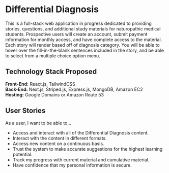 # Differential Diagnosis

This is a full-stack web application in progress dedicated to providing stories, questions, and additional study materials for naturopathic medical students. Prospective users will create an account, submit payment information for monthly access, and have complete access to the material. Each story will render based off of diagnosis category. You will be able to hover over the fill-in-the-blank sentences included in the story, and be able to select from a multiple choice option menu. 

## Technology Stack Proposed
<b>Front-End:</b> React.js, TailwindCSS <br/>
<b>Back-End:</b> Next.js, Striped.js, Express.js, MongoDB, Amazon EC2 <br />
<b>Hosting:</b> Google Domains or Amazon Route 53

## User Stories
As a user, I want to be able to...
- Access and interact with all of the Differential Diagnosis content. 
- Interact with the content in different formats.
- Access new content on a continuous basis.
- Trust the system to make accurate suggestions for the highest learning potential.
- Track my progress with current material and cumulative material.
- Have confidence that my personal information is secure.
